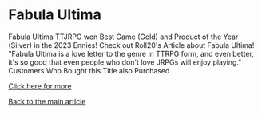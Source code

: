 # Fabula Ultima

Fabula Ultima TTJRPG won Best Game (Gold) and Product of the Year (Silver) in the 2023 Ennies! Check out Roll20's Article about Fabula Ultima! "Fabula Ultima is a love letter to the genre in TTRPG form, and even better, it's so good that even people who don't love JRPGs will enjoy playing." Customers Who Bought this Title also Purchased

[Click here for more](https://www.drivethrurpg.com/product/410108/Fabula-Ultima-TTJRPG)

[Back to the main article](../article.html)